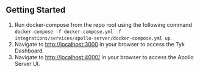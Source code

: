 ## Getting Started
1. Run docker-compose from the repo root using the following command `docker-compose -f docker-compose.yml -f integrations/services/apollo-server/docker-compose.yml up`.
2. Navigate to [http://localhost:3000](http://localhost:3000) in your browser to access the Tyk Dashboard.
3. Navigate to [http://localhost:4000/](http://localhost:4000/) in your browser to access the Apollo Server UI.
